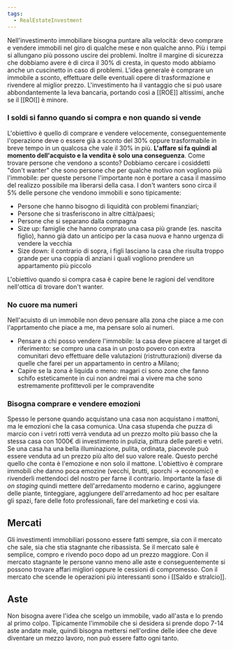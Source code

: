 ```yaml
---
tags:
  - RealEstateInvestment
---
```



Nell'investimento immobiliare bisogna puntare alla velocità: devo comprare e vendere immobili nel giro di qualche mese e non qualche anno. Più i tempi si allungano più possono uscire dei problemi.
Inoltre il margine di sicurezza che dobbiamo avere è di circa il 30% di cresta, in questo modo abbiamo anche un cuscinetto in caso di problemi.
L'idea generale è comprare un immobile a sconto, effettuare delle eventuali opere di trasformazione e rivendere al miglior prezzo.
L'investimento ha il vantaggio che si può usare abbondantemente la leva bancaria, portando così a [[ROE]] altissimi, anche se il [[ROI]] è minore.

### I soldi si fanno quando si compra e non quando si vende
L'obiettivo è quello di comprare e vendere velocemente, conseguentemente l'operazione deve o essere già a sconto del 30% oppure trasformabile in breve tempo in un qualcosa che vale il 30% in più. **L'affare si fa quindi al momento dell'acquisto e la vendita è solo una conseguenza**.
Come trovare persone che vendono a sconto? Dobbiamo cercare i cosiddetti "don't wanter" che sono persone che per qualche motivo non vogliono più l'immobile: per queste persone l'importante non è portare a casa il massimo del realizzo possibile ma liberarsi della casa.
I don't wanters sono circa il 5% delle persone che vendono immobili e sono tipicamente:
* Persone che hanno bisogno di liquidità con problemi finanziari;
* Persone che si trasferiscono in altre città/paesi;
* Persone che si separano dalla compagna
* Size up: famiglie che hanno comprato una casa più grande (es. nascita figlio), hanno già dato un anticipo per la casa nuova e hanno urgenza di vendere la vecchia
* Size down: il contrario di sopra, i figli lasciano la casa che risulta troppo grande per una coppia di anziani i quali vogliono prendere un appartamento più piccolo

L'obiettivo quando si compra casa è capire bene le ragioni del venditore nell'ottica di trovare don't wanter.

### No cuore ma numeri
Nell'acuisto di un immobile non devo pensare alla zona che piace a me con l'apprtamento che piace a me, ma pensare solo ai numeri.
* Pensare a chi posso vendere l'immobile: la casa deve piacere al target di riferimento: se compro una casa in un posto povero con extra comunitari devo effettuare delle valutazioni (ristrutturazioni) diverse da quelle che farei per un appartamento in centro a Milano;
* Capire se la zona è liquida o meno: magari ci sono zone che fanno schifo esteticamente in cui non andrei mai a vivere ma che sono estremamente profittevoli per le compravendite
### Bisogna comprare e vendere emozioni
Spesso le persone quando acquistano una casa non acquistano i mattoni, ma le emozioni che la casa comunica.
Una casa stupenda che puzza di marcio con i vetri rotti verrà venduta ad un prezzo molto più basso che la stessa casa con 1000€ di investimento in pulizia, pittura delle pareti e vetri.
Se una casa ha una bella illuminazione, pulita, ordinata, piacevole può essere venduta ad un prezzo più alto del suo valore reale.
Questo perché quello che conta è l'emozione e non solo il mattone.
L'obiettivo è comprare immobili che danno poca emozine (vecchi, brutti, sporchi -> economici) e rivenderli mettendoci del nostro per farne il contrario.
Importante la fase di *on staging* quindi mettere dell'arredamento moderno e carino, aggiungere delle piante, tinteggiare, aggiungere dell'arredamento ad hoc per esaltare gli spazi, fare delle foto professionali, fare del marketing e così via.

## Mercati
Gli investimenti immobiliari possono essere fatti sempre, sia con il mercato che sale, sia che stia stagnante che ribassista.
Se il mercato sale è semplice, compro e rivendo poco dopo ad un prezzo maggiore.
Con il mercato stagnante le persone vanno meno alle aste e conseguentemente si possono trovare affari migliori oppure le cessioni di compromesso.
Con il mercato che scende le operazioni più interessanti sono i [[Saldo e stralcio]].

## Aste
Non bisogna avere l'idea che scelgo un immobile, vado all'asta e lo prendo al primo colpo.
Tipicamente l'immobile che si desidera si prende dopo 7-14 aste andate male, quindi bisogna mettersi nell'ordine delle idee che deve diventare un mezzo lavoro, non può essere fatto ogni tanto.